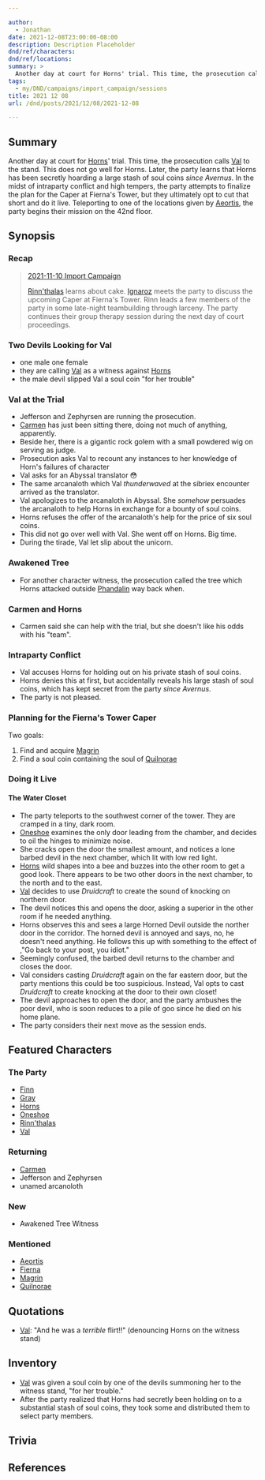 ```yaml
---

author:
  - Jonathan
date: 2021-12-08T23:00:00-08:00
description: Description Placeholder
dnd/ref/characters:
dnd/ref/locations:
summary: >
  Another day at court for Horns' trial. This time, the prosecution calls Val to the stand. This does not go well for Horns. Later, the party learns that Horns has been secretly hoarding a large stash of soul coins *since Avernus*. In the midst of intraparty conflict and high tempers, the party attempts to finalize the plan for the Caper at Fierna's Tower, but they ultimately opt to cut that short and do it live. Teleporting to one of the locations given by Aeortis, the party begins their mission on the 42nd floor.
tags:
  - my/DND/campaigns/import_campaign/sessions
title: 2021 12 08
url: /dnd/posts/2021/12/08/2021-12-08

---
```


## Summary

Another day at court for [Horns](/dnd/characters/horns/)' trial. This time, the prosecution calls [Val](/dnd/characters/val/) to the stand. This does not go well for Horns. Later, the party learns that Horns has been secretly hoarding a large stash of soul coins *since Avernus*. In the midst of intraparty conflict and high tempers, the party attempts to finalize the plan for the Caper at Fierna's Tower, but they ultimately opt to cut that short and do it live. Teleporting to one of the locations given by [Aeortis](/dnd/npcs/aeortis/), the party begins their mission on the 42nd floor.

## Synopsis

### Recap

> [2021-11-10 Import Campaign](/dnd/2021-11-10/)
>
> [Rinn'thalas](/dnd/characters/rinnthalas-liadon/) learns about cake. [Ignaroz](/dnd/npcs/ignaroz/) meets the party to discuss the upcoming Caper at Fierna's Tower. Rinn leads a few members of the party in some late-night teambuilding through larceny. The party continues their group therapy session during the next day of court proceedings.

### Two Devils Looking for Val

- one male one female
- they are calling [Val](/dnd/characters/val/) as a witness against [Horns](/dnd/characters/horns/)
- the male devil slipped Val a soul coin "for her trouble"

### Val at the Trial

- Jefferson and Zephyrsen are running the prosecution.
- [Carmen](/dnd/npcs/carmen/) has just been sitting there, doing not much of anything, apparently.
- Beside her, there is a gigantic rock golem with a small powdered wig on serving as judge.
- Prosecution asks Val to recount any instances to her knowledge of Horn's failures of character
- Val asks for an Abyssal translator 😳
- The same arcanaloth which Val *thunderwaved* at the sibriex encounter arrived as the translator.
- Val apologizes to the arcanaloth in Abyssal. She *somehow* persuades the arcanaloth to help Horns in exchange for a bounty of soul coins.
- Horns refuses the offer of the arcanaloth's help for the price of six soul coins.
- This did not go over well with Val. She went off on Horns. Big time.
- During the tirade, Val let slip about the unicorn.

### Awakened Tree

- For another character witness, the prosecution called the tree which Horns attacked outside [Phandalin](/dnd/locations/phandalin/) way back when.

### Carmen and Horns

- Carmen said she can help with the trial, but she doesn't like his odds with his "team".

### Intraparty Conflict

- Val accuses Horns for holding out on his private stash of soul coins.
- Horns denies this at first, but accidentally reveals his large stash of soul coins, which has kept secret from the party *since Avernus*.
- The party is not pleased.

### Planning for the Fierna's Tower Caper

Two goals:

1. Find and acquire [Magrin](/dnd/npcs/magrin/)
2. Find a soul coin containing the soul of [Quilnorae](/dnd/npcs/quilnorae/)

### Doing it Live

#### The Water Closet

- The party teleports to the southwest corner of the tower. They are cramped in a tiny, dark room.
- [Oneshoe](/dnd/characters/oneshoe/) examines the only door leading from the chamber, and decides to oil the hinges to minimize noise.
- She cracks open the door the smallest amount, and notices a lone barbed devil in the next chamber, which lit with low red light.
- [Horns](/dnd/characters/horns/) wild shapes into a bee and buzzes into the other room to get a good look. There appears to be two other doors in the next chamber, to the north and to the east.
- [Val](/dnd/characters/val/) decides to use *Druidcraft* to create the sound of knocking on northern door.
- The devil notices this and opens the door, asking a superior in the other room if he needed anything.
- Horns observes this and sees a large Horned Devil outside the norther door in the corridor. The horned devil is annoyed and says, no, he doesn't need anything. He follows this up with something to the effect of ,"Go back to your post, you idiot."
- Seemingly confused, the barbed devil returns to the chamber and closes the door.
- Val considers casting *Druidcraft* again on the far eastern door, but the party mentions this could be too suspicious. Instead, Val opts to cast *Druidcraft* to create knocking at the door to their own closet!
- The devil approaches to open the door, and the party ambushes the poor devil, who is soon reduces to a pile of goo since he died on his home plane.
- The party considers their next move as the session ends.

## Featured Characters

### The Party

- [Finn](/dnd/characters/finn/)
- [Gray](/dnd/characters/haeltin-var-astora/)
- [Horns](/dnd/characters/horns/)
- [Oneshoe](/dnd/characters/oneshoe/)
- [Rinn'thalas](/dnd/characters/rinnthalas-liadon/)
- [Val](/dnd/characters/val/)

### Returning

- [Carmen](/dnd/npcs/carmen/)
- Jefferson and Zephyrsen
- unamed arcanoloth

### New

- Awakened Tree Witness

### Mentioned

- [Aeortis](/dnd/npcs/aeortis/)
- [Fierna](/dnd/npcs/fierna/)
- [Magrin](/dnd/npcs/magrin/)
- [Quilnorae](/dnd/npcs/quilnorae/)

## Quotations

- [Val](/dnd/characters/val/): "And he was a *terrible* flirt!!" (denouncing Horns on the witness stand)

## Inventory

- [Val](/dnd/characters/val/) was given a soul coin by one of the devils summoning her to the witness stand, "for her trouble."
- After the party realized that Horns had secretly been holding on to a substantial stash of soul coins, they took some and distributed them to select party members.

## Trivia

## References


